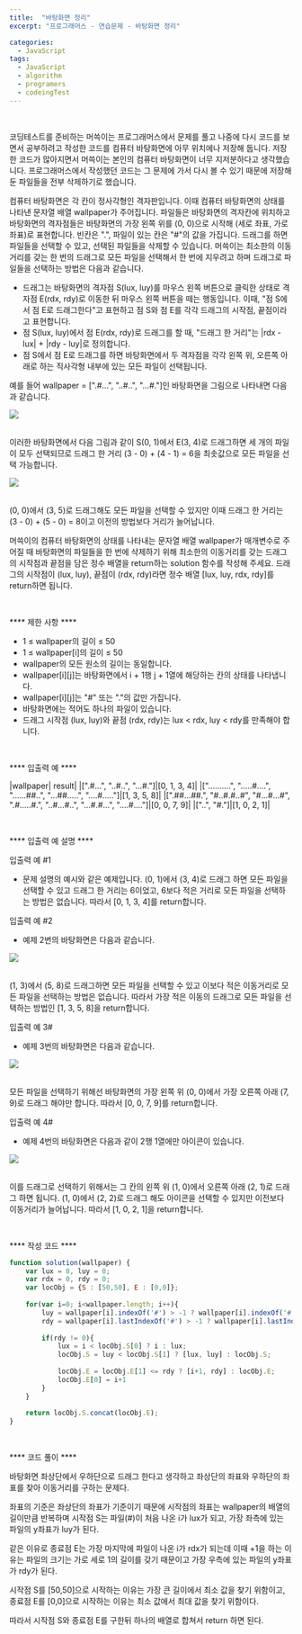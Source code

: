 ```yaml
---
title:  "바탕화면 정리"
excerpt: "프로그래머스 - 연습문제 - 바탕화면 정리"

categories:
  - JavaScript
tags: 
  - JavaScript
  - algorithm 
  - programers
  - codeingTest
---
```


<br/>


코딩테스트를 준비하는 머쓱이는 프로그래머스에서 문제를 풀고 나중에 다시 코드를 보면서 공부하려고 작성한 코드를 컴퓨터 바탕화면에 아무 위치에나 저장해 둡니다. 저장한 코드가 많아지면서 머쓱이는 본인의 컴퓨터 바탕화면이 너무 지저분하다고 생각했습니다. 프로그래머스에서 작성했던 코드는 그 문제에 가서 다시 볼 수 있기 때문에 저장해 둔 파일들을 전부 삭제하기로 했습니다.

컴퓨터 바탕화면은 각 칸이 정사각형인 격자판입니다. 이때 컴퓨터 바탕화면의 상태를 나타낸 문자열 배열 wallpaper가 주어집니다. 파일들은 바탕화면의 격자칸에 위치하고 바탕화면의 격자점들은 바탕화면의 가장 왼쪽 위를 (0, 0)으로 시작해 (세로 좌표, 가로 좌표)로 표현합니다. 빈칸은 ".", 파일이 있는 칸은 "#"의 값을 가집니다. 드래그를 하면 파일들을 선택할 수 있고, 선택된 파일들을 삭제할 수 있습니다. 머쓱이는 최소한의 이동거리를 갖는 한 번의 드래그로 모든 파일을 선택해서 한 번에 지우려고 하며 드래그로 파일들을 선택하는 방법은 다음과 같습니다.



 - 드래그는 바탕화면의 격자점 S(lux, luy)를 마우스 왼쪽 버튼으로 클릭한 상태로 격자점 E(rdx, rdy)로 이동한 뒤 마우스 왼쪽 버튼을 떼는 행동입니다. 이때, "점 S에서 점 E로 드래그한다"고 표현하고 점 S와 점 E를 각각 드래그의 시작점, 끝점이라고 표현합니다.
 - 점 S(lux, luy)에서 점 E(rdx, rdy)로 드래그를 할 때, "드래그 한 거리"는 |rdx - lux| + |rdy - luy|로 정의합니다.
 - 점 S에서 점 E로 드래그를 하면 바탕화면에서 두 격자점을 각각 왼쪽 위, 오른쪽 아래로 하는 직사각형 내부에 있는 모든 파일이 선택됩니다.

 예를 들어 wallpaper = [".#...", "..#..", "...#."]인 바탕화면을 그림으로 나타내면 다음과 같습니다.

 <img src="/assets/images/paper_arrange_1.png"><br/><br/>



 이러한 바탕화면에서 다음 그림과 같이 S(0, 1)에서 E(3, 4)로 드래그하면 세 개의 파일이 모두 선택되므로 드래그 한 거리 (3 - 0) + (4 - 1) = 6을 최솟값으로 모든 파일을 선택 가능합니다.

  <img src="/assets/images/paper_arrange_2.png"><br/><br/>



 (0, 0)에서 (3, 5)로 드래그해도 모든 파일을 선택할 수 있지만 이때 드래그 한 거리는 (3 - 0) + (5 - 0) = 8이고 이전의 방법보다 거리가 늘어납니다.

머쓱이의 컴퓨터 바탕화면의 상태를 나타내는 문자열 배열 wallpaper가 매개변수로 주어질 때 바탕화면의 파일들을 한 번에 삭제하기 위해 최소한의 이동거리를 갖는 드래그의 시작점과 끝점을 담은 정수 배열을 return하는 solution 함수를 작성해 주세요. 드래그의 시작점이 (lux, luy), 끝점이 (rdx, rdy)라면 정수 배열 [lux, luy, rdx, rdy]를 return하면 됩니다.

<br/>


 **** 제한 사항 ****
 - 1 ≤ wallpaper의 길이 ≤ 50
 - 1 ≤ wallpaper[i]의 길이 ≤ 50
 - wallpaper의 모든 원소의 길이는 동일합니다.
 - wallpaper[i][j]는 바탕화면에서 i + 1행 j + 1열에 해당하는 칸의 상태를 나타냅니다.
 - wallpaper[i][j]는 "#" 또는 "."의 값만 가집니다.
 - 바탕화면에는 적어도 하나의 파일이 있습니다.
 - 드래그 시작점 (lux, luy)와 끝점 (rdx, rdy)는 lux < rdx, luy < rdy를 만족해야 합니다.

 <br/>


 **** 입출력 예 ****

|wallpaper|	result|
|[".#...", "..#..", "...#."]|[0, 1, 3, 4]|
|["..........", ".....#....", "......##..", "...##.....", "....#....."]|[1, 3, 5, 8]|
|[".##...##.", "#..#.#..#", "#...#...#", ".#.....#.", "..#...#..", "...#.#...", "....#...."]|[0, 0, 7, 9]|
|["..", "#."]|[1, 0, 2, 1]|


<br/>

**** 입출력 예 설명 ****

입출력 예 #1

 - 문제 설명의 예시와 같은 예제입니다. (0, 1)에서 (3, 4)로 드래그 하면 모든 파일을 선택할 수 있고 드래그 한 거리는 6이었고, 6보다 적은 거리로 모든 파일을 선택하는 방법은 없습니다. 따라서 [0, 1, 3, 4]를 return합니다.

입출력 예 #2

 - 예제 2번의 바탕화면은 다음과 같습니다.
 
 <img src="/assets/images/paper_arrange_3.png"><br/><br/>

 (1, 3)에서 (5, 8)로 드래그하면 모든 파일을 선택할 수 있고 이보다 적은 이동거리로 모든 파일을 선택하는 방법은 없습니다. 따라서 가장 적은 이동의 드래그로 모든 파일을 선택하는 방법인 [1, 3, 5, 8]을 return합니다.

입출력 예 3#

 - 예제 3번의 바탕화면은 다음과 같습니다.

  <img src="/assets/images/paper_arrange_4.png"><br/><br/>

  모든 파일을 선택하기 위해선 바탕화면의 가장 왼쪽 위 (0, 0)에서 가장 오른쪽 아래 (7, 9)로 드래그 해야만 합니다. 따라서 [0, 0, 7, 9]를 return합니다.

입출력 예 4#

 - 예제 4번의 바탕화면은 다음과 같이 2행 1열에만 아이콘이 있습니다.

  <img src="/assets/images/paper_arrange_5.png"><br/><br/>

  이를 드래그로 선택하기 위해서는 그 칸의 왼쪽 위 (1, 0)에서 오른쪽 아래 (2, 1)로 드래그 하면 됩니다. (1, 0)에서 (2, 2)로 드래그 해도 아이콘을 선택할 수 있지만 이전보다 이동거리가 늘어납니다. 따라서 [1, 0, 2, 1]을 return합니다.

<br/>




 **** 작성 코드 ****

```javascript
function solution(wallpaper) {
    var lux = 0, luy = 0;
    var rdx = 0, rdy = 0;
    var locObj = {S : [50,50], E : [0,0]};
    
    for(var i=0; i<wallpaper.length; i++){
        luy = wallpaper[i].indexOf('#') > -1 ? wallpaper[i].indexOf('#') : 0
        rdy = wallpaper[i].lastIndexOf('#') > -1 ? wallpaper[i].lastIndexOf('#')+1 : 0;
        
        if(rdy != 0){
            lux = i < locObj.S[0] ? i : lux;
            locObj.S = luy < locObj.S[1] ? [lux, luy] : locObj.S;
            
            locObj.E = locObj.E[1] <= rdy ? [i+1, rdy] : locObj.E;
            locObj.E[0] = i+1
        }
    }
    
    return locObj.S.concat(locObj.E); 
}
```

<br/>


 **** 코드 풀이 ****

바탕화면 좌상단에서 우하단으로 드래그 한다고 생각하고 좌상단의 좌표와 우하단의 좌표를 찾아 이동거리를 구하는 문제다.

좌표의 기준은 좌상단의 좌표가 기준이기 때문에 시작점의 좌표는 wallpaper의 배열의 길이만큼 반복하며 시작점 S는 파일(#)이 처음 나온 i가 lux가 되고, 가장 좌측에 있는 파일의 y좌표가 luy가 된다.

같은 이유로 종료점 E는 가장 마지막에 파일이 나온 i가 rdx가 되는데 이때 +1을 하는 이유는 파일의 크기는 가로 세로 1의 길이를 갖기 때문이고 가장 우측에 있는 파일의 y좌표가 rdy가 된다.

시작점 S를 [50,50]으로 시작하는 이유는 가장 큰 길이에서 최소 값을 찾기 위함이고, 종료점 E를 [0,0]으로 시작하는 이유는 최소 값에서 최대 값을 찾기 위함이다.

따라서 시작점 S와 종료점 E를 구한뒤 하나의 배열로 합쳐서 return 하면 된다.
 




 